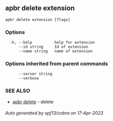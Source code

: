 ## apbr delete extension



```
apbr delete extension [flags]
```

### Options

```
  -h, --help          help for extension
      --id string     Id of extension
      --name string   name of extension
```

### Options inherited from parent commands

```
      --server string   
      --verbose         
```

### SEE ALSO

* [apbr delete](apbr_delete.md)	 - delete

###### Auto generated by spf13/cobra on 17-Apr-2023
